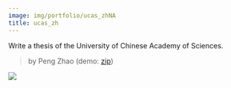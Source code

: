 ```yaml
---
image: img/portfolio/ucas_zhNA
title: ucas_zh
---
```


Write a thesis of the University of Chinese Academy of Sciences.

> by Peng Zhao (demo: [zip](https://github.com/pzhaonet/bookdownplus/raw/master/upload/ucas_zh/demo.zip))

<!--more-->

[![](https://github.com/pzhaonet/bookdownplus/raw/master/upload/ucas_zh/showcase/)](https://github.com/pzhaonet/bookdownplus/raw/master/upload/ucas_zh/showcase/)

